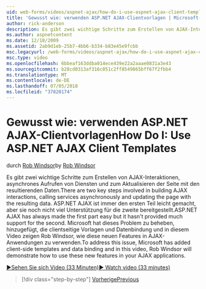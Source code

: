 ```yaml
---
uid: web-forms/videos/aspnet-ajax/how-do-i-use-aspnet-ajax-client-templates
title: 'Gewusst wie: verwenden ASP.NET AJAX-Clientvorlagen | Microsoft-Dokumentation'
author: rick-anderson
description: Es gibt zwei wichtige Schritte zum Erstellen von AJAX-Interaktionen, asynchrones Aufrufen von Diensten und zum Aktualisieren der Seite mit den resultierenden Daten. ASP.NET AJAX-h...
ms.author: aspnetcontent
ms.date: 12/18/2009
ms.assetid: 2ab9d1eb-25b7-4bb6-b334-b83e45e9fcbb
msc.legacyurl: /web-forms/videos/aspnet-ajax/how-do-i-use-aspnet-ajax-client-templates
msc.type: video
ms.openlocfilehash: 6bbeaf163ddba014ece439e22a2aaae0831a3e43
ms.sourcegitcommit: b28cd0313af316c051c2ff8549865bff67f2fbb4
ms.translationtype: MT
ms.contentlocale: de-DE
ms.lasthandoff: 07/05/2018
ms.locfileid: "37820174"
---
```

<a name="how-do-i-use-aspnet-ajax-client-templates"></a><span data-ttu-id="c7a2e-104">Gewusst wie: verwenden ASP.NET AJAX-Clientvorlagen</span><span class="sxs-lookup"><span data-stu-id="c7a2e-104">How Do I: Use ASP.NET AJAX Client Templates</span></span>
====================
<span data-ttu-id="c7a2e-105">durch [Rob Windsor](https://twitter.com/robwindsor)</span><span class="sxs-lookup"><span data-stu-id="c7a2e-105">by [Rob Windsor](https://twitter.com/robwindsor)</span></span>

<span data-ttu-id="c7a2e-106">Es gibt zwei wichtige Schritte zum Erstellen von AJAX-Interaktionen, asynchrones Aufrufen von Diensten und zum Aktualisieren der Seite mit den resultierenden Daten.</span><span class="sxs-lookup"><span data-stu-id="c7a2e-106">There are two key steps involved in building AJAX interactions, calling services asynchronously and updating the page with the resulting data.</span></span> <span data-ttu-id="c7a2e-107">ASP.NET AJAX ist immer den ersten Teil leicht gemacht, aber sie noch nicht viel Unterstützung für die zweite bereitgestellt.</span><span class="sxs-lookup"><span data-stu-id="c7a2e-107">ASP.NET AJAX has always made the first part easy but it hasn't provided much support for the second.</span></span> <span data-ttu-id="c7a2e-108">Microsoft hat dieses Problem zu beheben, hinzugefügt, die clientseitige Vorlagen und Datenbindung und in diesem Video zeigen Rob Windsor, wie diese neuen Features in AJAX-Anwendungen zu verwenden.</span><span class="sxs-lookup"><span data-stu-id="c7a2e-108">To address this issue, Microsoft has added client-side templates and data binding and in this video, Rob Windsor will demonstrate how to use these new features in your AJAX applications.</span></span>

[<span data-ttu-id="c7a2e-109">&#9654;Sehen Sie sich Video (33 Minuten)</span><span class="sxs-lookup"><span data-stu-id="c7a2e-109">&#9654; Watch video (33 minutes)</span></span>](https://channel9.msdn.com/Blogs/ASP-NET-Site-Videos/how-do-i-use-aspnet-ajax-client-templates)

> [!div class="step-by-step"]
> [<span data-ttu-id="c7a2e-110">Vorherige</span><span class="sxs-lookup"><span data-stu-id="c7a2e-110">Previous</span></span>](how-do-i-customize-error-handling-for-the-aspnet-ajax-updatepanel.md)
